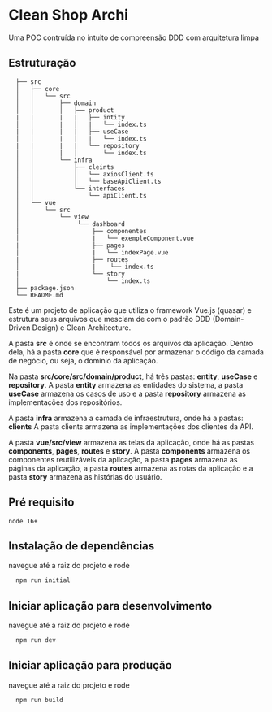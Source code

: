 # Clean Shop Archi

Uma POC contruída no intuito de compreensão DDD com arquitetura limpa

## Estruturação

```shell
  ├── src
  │   ├── core
  │   │   └── src
  │   │       ├── domain
  │   │       │   ├── product
  |   |       |   |   ├── intity
  │   │       |   │   |   └── index.ts
  |   |       |   |   ├── useCase
  │   │       |   │   |   └── index.ts
  |   |       |   |   └── repository
  │   │       |   │       └── index.ts
  │   │       └── infra
  │   │           ├── cleints
  │   │           │   └── axiosClient.ts
  │   │           │   └── baseApiClient.ts
  │   │           └── interfaces
  │   │               └── apiClient.ts
  │   └── vue
  │       └── src
  │           └── view
  │                └── dashboard
  |                    ├── componentes
  │                    |   └── exempleComponent.vue
  |                    ├── pages
  │                    |   └── indexPage.vue
  |                    ├── routes
  │                    |    └── index.ts
  |                    └── story
  │                        └── index.ts
  ├── package.json
  └── README.md
```

Este é um projeto de aplicação que utiliza o framework Vue.js (quasar) e estrutura seus arquivos que mesclam de com o padrão DDD (Domain-Driven Design) e Clean Architecture.

A pasta **src** é onde se encontram todos os arquivos da aplicação. Dentro dela, há a pasta **core** que é responsável por armazenar o código da camada de negócio, ou seja, o domínio da aplicação.

Na pasta **src/core/src/domain/product**, há três pastas: **entity**, **useCase** e **repository**. A pasta **entity** armazena as entidades do sistema, a pasta **useCase** armazena os casos de uso e a pasta **repository** armazena as implementações dos repositórios.

A pasta **infra** armazena a camada de infraestrutura, onde há a pastas: **clients** A pasta clients armazena as implementações dos clientes da API.

A pasta **vue/src/view** armazena as telas da aplicação, onde há as pastas **components**, **pages**, **routes** e **story**. A pasta **components** armazena os componentes reutilizáveis da aplicação, a pasta **pages** armazena as páginas da aplicação, a pasta **routes** armazena as rotas da aplicação e a pasta **story** armazena as histórias do usuário.

## Pré requisito

`node 16+`

## Instalação de dependências

navegue até a raiz do projeto e rode

```bash
  npm run initial

```

## Iniciar aplicação para desenvolvimento

navegue até a raiz do projeto e rode

```bash
  npm run dev
```

## Iniciar aplicação para produção

navegue até a raiz do projeto e rode

```bash
  npm run build
```
